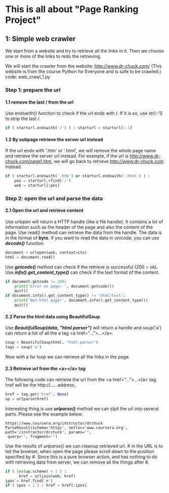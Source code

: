 # This is all about "Page Ranking Project"


## 1: Simple web crawler
We start from a website and try to retrieve all the links in it.
Then we choose one or more of the links to redo the retrieving.

We will start the crawler from the website: http://www.dr-chuck.com/
(This website is from the course Python for Everyone and is safe to be crawled.)
code: web_crawl_1.py

### Step 1: prepare the url
#### 1.1 remove the last / from the url
Use endswith() function to check if the url ends with /.
If it is so, use str[:-1] to strip the last /.

```Python
if ( starturl.endswith('/') ) : starturl = starturl[:-1]
```
#### 1.2 By subpage retrieve the server url instead
If the url ends with '.htm' or '.html', we will remove the whole page name and
retrieve the server url instead. For example, if the url is http://www.dr-chuck.com/page1.htm, we will go back to retrieve http://www.dr-chuck.com instead.

```Python
if ( starturl.endswith('.htm') or starturl.endswith('.html') ) :
    pos = starturl.rfind('/')
    web = starturl[:pos]
```

### Step 2: open the url and parse the data
#### 2.1 Open the url and retrieve content
Use urlopen will return a HTTP handle (like a file handle). It contains a lot of information such as the header of the page and also the content of the page. Use read() method can retrieve the data from the handle. The data is in the format of **byte**. If you want to read the data in unicode, you can use ***decode()*** function.

```Python
document = urlopen(web, context=ctx)
html = document.read()
```
Use ***getcode()*** method can check if the retrieve is successful (200 = ok).
Use ***info().get_content_type()*** can check if the text format of the content.

```Python
if document.getcode != 200:
    print('Error on page: ', document.getcode())
    quit()
if document.info().get_content_type() != 'html/text':
    print('Non-html page!', document.info().get_content_type())
    quit()
```


#### 2.2 Parse the html data using BeautifulSoup
Use ***BeautifulSoup(data, "html.parser")*** will return a handle and soup('a') can return a list of all the a tag \<a href="..."\>...\</a\>.

```Python
soup = BeautifulSoup(html, "html.parser")
tags = soup('a')
```

Now with a for loop we can retrieve all the links in the page.

#### 2.3 Retrieve url from the \<a\>\</a\> tag
The following code can retrieve the url from the \<a href="..."\>...\</a\> tag. href will be the http://..... address.

```Python
href = tag.get('href', None)
up = urlparse(href)
```

Interesting thing is use ***urlparse()*** method we can slpit the url into several parts. Please see the example below.
```
https://www.coursera.org/instructor/drchuck
ParseResult(scheme='https', netloc='www.coursera.org', path='/instructor/drchuck', params='',
 query='', fragment='')
```
Use the results of *urlparse()* we can cleanup retrieved url. \# in the URL is to tell the browser, when open the page please scroll down to the position specified by \#. Since this is a pure browser action, and has nothing to do with retrieving data from server, we can remove all the things after \#.

```Python
if ( len(up.scheme) < 1 ) :
      href = urljoin(web, href)
ipos = href.find('#')
if ( ipos > 1 ) : href = href[:ipos]
```
